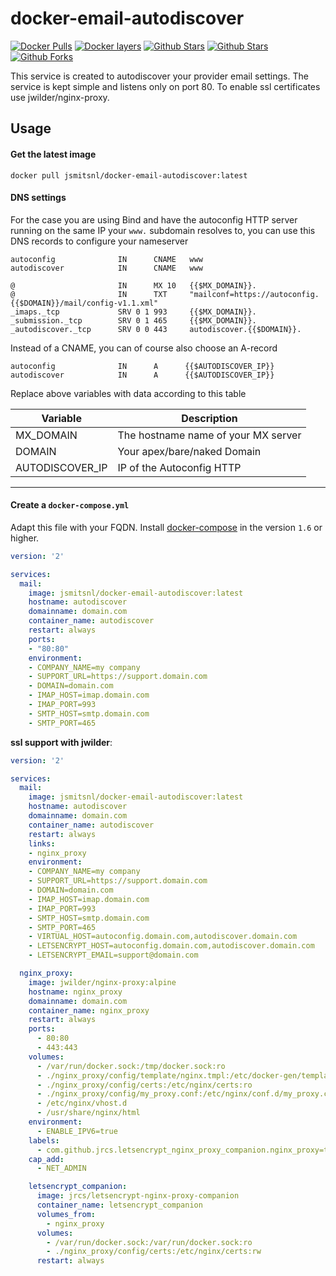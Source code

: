 # docker-email-autodiscover

[![Docker Pulls](https://img.shields.io/docker/pulls/jsmitsnl/docker-email-autodiscover.svg)](https://hub.docker.com/r/jsmitsnl/docker-email-autodiscover/) [![Docker layers](https://images.microbadger.com/badges/image/jsmitsnl/docker-email-autodiscover.svg)](https://microbadger.com/images/jsmitsnl/docker-email-autodiscover) [![Github Stars](https://img.shields.io/github/stars/johansmitsnl/docker-email-autodiscover.svg?label=github%20%E2%98%85)](https://github.com/johansmitsnl/docker-email-autodiscover/) [![Github Stars](https://img.shields.io/github/contributors/johansmitsnl/docker-email-autodiscover.svg)](https://github.com/johansmitsnl/docker-email-autodiscover/) [![Github Forks](https://img.shields.io/github/forks/johansmitsnl/docker-email-autodiscover.svg?label=github%20forks)](https://github.com/johansmitsnl/docker-email-autodiscover/)

This service is created to autodiscover your provider email settings.
The service is kept simple and listens only on port 80. To enable ssl certificates use jwilder/nginx-proxy.

## Usage

#### Get the latest image

    docker pull jsmitsnl/docker-email-autodiscover:latest

#### DNS settings

For the case you are using Bind and have the autoconfig HTTP server running on the same IP your `www.` subdomain resolves to, you can use this DNS records to configure your nameserver

```
autoconfig              IN      CNAME   www
autodiscover            IN      CNAME   www

@                       IN      MX 10   {{$MX_DOMAIN}}.
@                       IN      TXT     "mailconf=https://autoconfig.{{$DOMAIN}}/mail/config-v1.1.xml"
_imaps._tcp             SRV 0 1 993     {{$MX_DOMAIN}}.
_submission._tcp        SRV 0 1 465     {{$MX_DOMAIN}}.
_autodiscover._tcp      SRV 0 0 443     autodiscover.{{$DOMAIN}}.
```

Instead of a CNAME, you can of course also choose an A-record

```
autoconfig              IN      A      {{$AUTODISCOVER_IP}}
autodiscover            IN      A      {{$AUTODISCOVER_IP}}
```

Replace above variables with data according to this table

Variable         | Description
-----------------|-------------------------------------------------------------
MX_DOMAIN        | The hostname name of your MX server
DOMAIN           | Your apex/bare/naked Domain
AUTODISCOVER_IP  | IP of the Autoconfig HTTP

---

#### Create a `docker-compose.yml`

Adapt this file with your FQDN. Install [docker-compose](https://docs.docker.com/compose/) in the version `1.6` or higher.

```yaml
version: '2'

services:
  mail:
    image: jsmitsnl/docker-email-autodiscover:latest
    hostname: autodiscover
    domainname: domain.com
    container_name: autodiscover
    restart: always
    ports:
    - "80:80"
    environment:
    - COMPANY_NAME=my company
    - SUPPORT_URL=https://support.domain.com
    - DOMAIN=domain.com
    - IMAP_HOST=imap.domain.com
    - IMAP_PORT=993
    - SMTP_HOST=smtp.domain.com
    - SMTP_PORT=465
```

__ssl support with jwilder__:

```yaml
version: '2'

services:
  mail:
    image: jsmitsnl/docker-email-autodiscover:latest
    hostname: autodiscover
    domainname: domain.com
    container_name: autodiscover
    restart: always
    links:
    - nginx_proxy
    environment:
    - COMPANY_NAME=my company
    - SUPPORT_URL=https://support.domain.com
    - DOMAIN=domain.com
    - IMAP_HOST=imap.domain.com
    - IMAP_PORT=993
    - SMTP_HOST=smtp.domain.com
    - SMTP_PORT=465
    - VIRTUAL_HOST=autoconfig.domain.com,autodiscover.domain.com
    - LETSENCRYPT_HOST=autoconfig.domain.com,autodiscover.domain.com
    - LETSENCRYPT_EMAIL=support@domain.com

  nginx_proxy:
    image: jwilder/nginx-proxy:alpine
    hostname: nginx_proxy
    domainname: domain.com
    container_name: nginx_proxy
    restart: always
    ports:
      - 80:80
      - 443:443
    volumes:
      - /var/run/docker.sock:/tmp/docker.sock:ro
      - ./nginx_proxy/config/template/nginx.tmpl:/etc/docker-gen/templates/nginx.tmpl:ro
      - ./nginx_proxy/config/certs:/etc/nginx/certs:ro
      - ./nginx_proxy/config/my_proxy.conf:/etc/nginx/conf.d/my_proxy.conf:ro
      - /etc/nginx/vhost.d
      - /usr/share/nginx/html
    environment:
      - ENABLE_IPV6=true
    labels:
      - com.github.jrcs.letsencrypt_nginx_proxy_companion.nginx_proxy=true
    cap_add:
      - NET_ADMIN

    letsencrypt_companion:
      image: jrcs/letsencrypt-nginx-proxy-companion
      container_name: letsencrypt_companion
      volumes_from:
        - nginx_proxy
      volumes:
        - /var/run/docker.sock:/var/run/docker.sock:ro
        - ./nginx_proxy/config/certs:/etc/nginx/certs:rw
      restart: always
```
